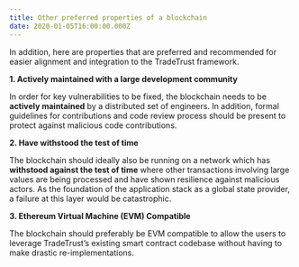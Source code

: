 ```yaml
---
title: Other preferred properties of a blockchain
date: 2020-01-05T16:00:00.000Z
---
```


In addition, here are properties that are preferred and recommended for easier alignment and integration to the TradeTrust framework.

**1. Actively maintained with a large development community**

In order for key vulnerabilities to be fixed, the blockchain needs to be **actively maintained** by a distributed set of engineers. In addition, formal guidelines for contributions and code review process should be present to protect against malicious code contributions.

**2. Have withstood the test of time**

The blockchain should ideally also be running on a network which has **withstood against the test of time** where other transactions involving large values are being processed and have shown resilience against malicious actors. As the foundation of the application stack as a global state provider, a failure at this layer would be catastrophic.

**3. Ethereum Virtual Machine (EVM) Compatible**

The blockchain should preferably be EVM compatible to allow the users to leverage TradeTrust’s existing smart contract codebase without having to make drastic re-implementations.
